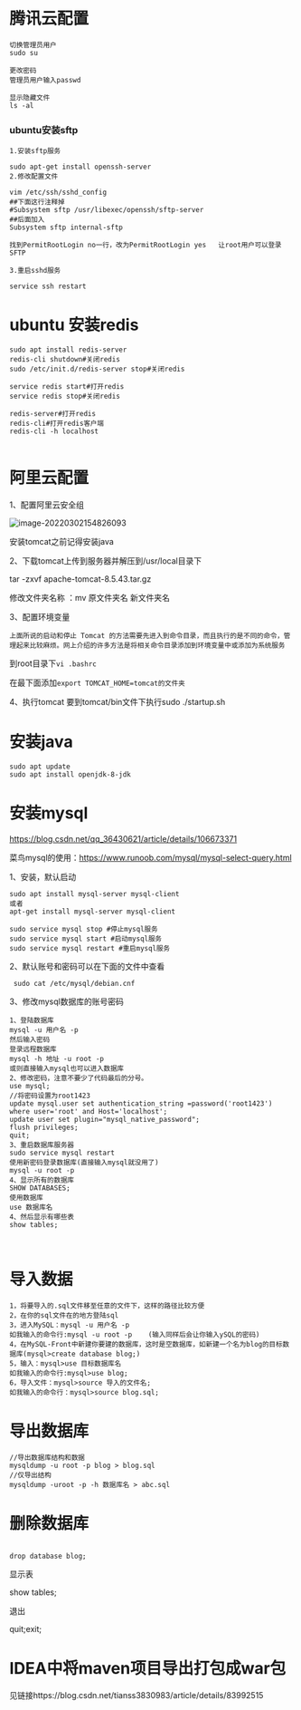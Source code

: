 

# 腾讯云配置

```
切换管理员用户
sudo su

更改密码
管理员用户输入passwd

显示隐藏文件
ls -al

```

### ubuntu安装sftp

```
1.安装sftp服务

sudo apt-get install openssh-server
2.修改配置文件

vim /etc/ssh/sshd_config
##下面这行注释掉
#Subsystem sftp /usr/libexec/openssh/sftp-server
##后面加入
Subsystem sftp internal-sftp

找到PermitRootLogin no一行，改为PermitRootLogin yes   让root用户可以登录SFTP

3.重启sshd服务

service ssh restart

```

# ubuntu 安装redis

```shell
sudo apt install redis-server
redis-cli shutdown#关闭redis
sudo /etc/init.d/redis-server stop#关闭redis

service redis start#打开redis
service redis stop#关闭redis

redis-server#打开redis
redis-cli#打开redis客户端
redis-cli -h localhost 


```



# 阿里云配置

1、配置阿里云安全组

![image-20220302154826093](/Users/zhangshuheng/Desktop/Notebooks/并行课题/02项目.assets/image-20220302154826093.png)

安装tomcat之前记得安装java

2、下载tomcat上传到服务器并解压到/usr/local目录下

tar -zxvf apache-tomcat-8.5.43.tar.gz

修改文件夹名称 ：mv 原文件夹名 新文件夹名

3、配置环境变量

```
上面所说的启动和停止 Tomcat 的方法需要先进入到命令目录，而且执行的是不同的命令，管理起来比较麻烦。网上介绍的许多方法是将相关命令目录添加到环境变量中或添加为系统服务
```

到root目录下`vi .bashrc`

在最下面添加`export TOMCAT_HOME=tomcat的文件夹`

4、执行tomcat 要到tomcat/bin文件下执行sudo ./startup.sh

# 安装java

```
sudo apt update
sudo apt install openjdk-8-jdk
```

# 安装mysql

https://blog.csdn.net/qq_36430621/article/details/106673371

菜鸟mysql的使用：https://www.runoob.com/mysql/mysql-select-query.html

1、安装，默认启动

```
sudo apt install mysql-server mysql-client
或者
apt-get install mysql-server mysql-client
```

```
sudo service mysql stop #停止mysql服务
sudo service mysql start #启动mysql服务
sudo service mysql restart #重启mysql服务
```



2、默认账号和密码可以在下面的文件中查看

```
 sudo cat /etc/mysql/debian.cnf
```

3、修改mysql数据库的账号密码

```
1、登陆数据库
mysql -u 用户名 -p
然后输入密码
登录远程数据库
mysql -h 地址 -u root -p
或则直接输入mysql也可以进入数据库
2、修改密码，注意不要少了代码最后的分号。
use mysql;
//将密码设置为root1423
update mysql.user set authentication_string =password('root1423') where user='root' and Host='localhost';
update user set plugin="mysql_native_password";
flush privileges;
quit;
3、重启数据库服务器
sudo service mysql restart
使用新密码登录数据库(直接输入mysql就没用了)
mysql -u root -p
4、显示所有的数据库
SHOW DATABASES;
使用数据库
use 数据库名
4、然后显示有哪些表
show tables;



```

# 导入数据

```
1，将要导入的.sql文件移至任意的文件下，这样的路径比较方便 
2，在你的sql文件在的地方登陆sql
3，进入MySQL：mysql -u 用户名 -p 
如我输入的命令行:mysql -u root -p    (输入同样后会让你输入ySQL的密码) 
4，在MySQL-Front中新建你要建的数据库，这时是空数据库，如新建一个名为blog的目标数据库(mysql>create database blog;) 
5，输入：mysql>use 目标数据库名 
如我输入的命令行:mysql>use blog; 
6，导入文件：mysql>source 导入的文件名; 
如我输入的命令行：mysql>source blog.sql;
```

# 导出数据库

```
//导出数据库结构和数据
mysqldump -u root -p blog > blog.sql
//仅导出结构
mysqldump -uroot -p -h 数据库名 > abc.sql
```

# 删除数据库

```

drop database blog;
```



显示表 

show tables;

退出

quit;exit;

# IDEA中将maven项目导出打包成war包

见链接https://blog.csdn.net/tianss3830983/article/details/83992515



